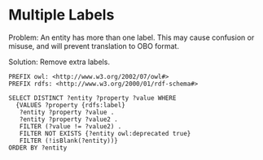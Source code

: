 # Multiple Labels

Problem: An entity has more than one label. This may cause confusion or misuse, and will prevent translation to OBO format.

Solution: Remove extra labels.

```sparql
PREFIX owl: <http://www.w3.org/2002/07/owl#>
PREFIX rdfs: <http://www.w3.org/2000/01/rdf-schema#>

SELECT DISTINCT ?entity ?property ?value WHERE
  {VALUES ?property {rdfs:label}
   ?entity ?property ?value .
   ?entity ?property ?value2 .
   FILTER (?value != ?value2) .
   FILTER NOT EXISTS {?entity owl:deprecated true}
   FILTER (!isBlank(?entity))}
ORDER BY ?entity
```
